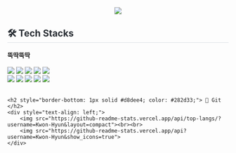 <div align= "center">
    <img src="https://capsule-render.vercel.app/api?type=waving&color=0:dca2fb,100:b3e1f5&height=120&text=hyunowk's%20Github&animation=twinkling&fontColor=ffbdf1&fontSize=40" />
    </div>
    <div style="text-align: left;">
    <h2 style="border-bottom: 1px solid #d8dee4; color: #282d33;"> 🛠️ Tech Stacks </h2> 
        <b>뚝딱뚝딱</b> <br><br>
    <div style="margin: ; text-align: left;" "text-align: left;"> <img src="https://img.shields.io/badge/Discord-5865F2?style=for-the-badge&logo=Discord&logoColor=white">
          <img src="https://img.shields.io/badge/Figma-F24E1E?style=for-the-badge&logo=Figma&logoColor=white">
          <img src="https://img.shields.io/badge/Firebase-FFCA28?style=for-the-badge&logo=Firebase&logoColor=white">
          <img src="https://img.shields.io/badge/Git-F05032?style=for-the-badge&logo=Git&logoColor=white">
          <img src="https://img.shields.io/badge/Github-181717?style=for-the-badge&logo=Github&logoColor=white">
          <br/><img src="https://img.shields.io/badge/MySQL-4479A1?style=for-the-badge&logo=MySQL&logoColor=white">
          <img src="https://img.shields.io/badge/React-61DAFB?style=for-the-badge&logo=React&logoColor=white">
          <img src="https://img.shields.io/badge/PyTorch-EE4C2C?style=for-the-badge&logo=PyTorch&logoColor=white">
          <img src="https://img.shields.io/badge/Python-3776AB?style=for-the-badge&logo=Python&logoColor=white">
          <img src="https://img.shields.io/badge/Tensorflow-FF6F00?style=for-the-badge&logo=Tensorflow&logoColor=white">
          <br/></div> <br>
    </div>
    
    <h2 style="border-bottom: 1px solid #d8dee4; color: #282d33;"> 🍡 Git </h2>
    <div style="text-align: left;"> 	
        <img src="https://github-readme-stats.vercel.app/api/top-langs/?username=Kwon-Hyun&layout=compact"><br><br>
        <img src="https://github-readme-stats.vercel.app/api?username=Kwon-Hyun&show_icons=true">
    </div>
